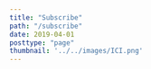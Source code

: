 ```yaml
---
title: "Subscribe"
path: "/subscribe"
date: 2019-04-01
posttype: "page"
thumbnail: '../../images/ICI.png'
---
```


 
<div class="ctct-inline-form" data-form-id="44a9ec28-d5e5-4d38-9868-a1fec23abc93"></div>
 